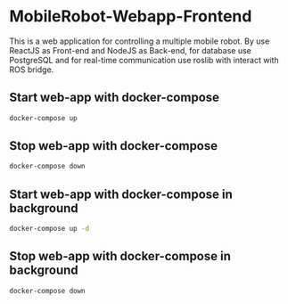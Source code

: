 # MobileRobot-Webapp-Frontend

This is a web application for controlling a multiple mobile robot. By use ReactJS as Front-end and NodeJS as Back-end, for database use PostgreSQL and for real-time communication use roslib with interact with ROS bridge.

## Start web-app with docker-compose
```bash
docker-compose up
```
## Stop web-app with docker-compose
```bash
docker-compose down
```
## Start web-app with docker-compose in background
```bash
docker-compose up -d
```
## Stop web-app with docker-compose in background
```bash
docker-compose down
```
